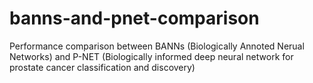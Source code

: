 # banns-and-pnet-comparison
Performance comparison between BANNs (Biologically Annoted Nerual Networks) and P-NET (Biologically informed deep neural network for prostate cancer classification and discovery)
